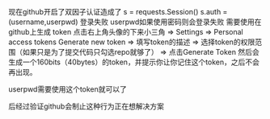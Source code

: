 现在github开启了双因子认证造成了
s = requests.Session()
s.auth = (username,userpwd)
登录失败
userpwd如果使用密码则会登录失败
需要使用在github上生成 token
点击右上角头像的下来小三角 => Settings => Personal access tokens
Generate new token => 填写token的描述 => 选择token的权限范围（如果只是为了提交代码只勾选repo就够了） => 点击Generate Token
然后会生成一个160bits（40bytes）的token，并提示你让你记住这个token，之后不会再出现。

userpwd需要使用这个token就可以了

后经过验证github会制止这种行为正在想解决方案